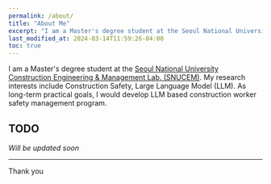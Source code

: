 ```yaml
---
permalink: /about/
title: "About Me"
excerpt: "I am a Master's degree student at the Seoul National University Construction Engineering & Management Lab. (SNUCEM)."
last_modified_at: 2024-03-14T11:59:26-04:00
toc: true
---
```


I am a Master's degree student at the [Seoul National University Construction Engineering & Management Lab. (SNUCEM)](https://cem.snu.ac.kr/). 
My research interests include Construction Safety, Large Language Model (LLM). 
As long-term practical goals, I would develop LLM based construction worker safety management program. 

## TODO

*Will be updated soon*

---

Thank you

